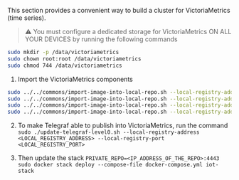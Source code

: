 This section provides a convenient way to build a cluster for VictoriaMetrics (time series).

> ⚠️ You must configure a dedicated storage for VictoriaMetrics ON ALL YOUR DEVICES by running the following commands
>
```bash
sudo mkdir -p /data/victoriametrics
sudo chown root:root /data/victoriametrics
sudo chmod 744 /data/victoriametrics
```

1) Import the VictoriaMetrics components

```bash
sudo ../../commons/import-image-into-local-repo.sh --local-registry-address <LOCAL_REGISTRY_ADDRESS> --local-registry-port <LOCAL_REGISTRY_PORT> --image-name victoriametrics/vminsert --image-version v1.119.0-cluster
sudo ../../commons/import-image-into-local-repo.sh --local-registry-address <LOCAL_REGISTRY_ADDRESS> --local-registry-port <LOCAL_REGISTRY_PORT> --image-name victoriametrics/vmstorage --image-version v1.119.0-cluster
sudo ../../commons/import-image-into-local-repo.sh --local-registry-address <LOCAL_REGISTRY_ADDRESS> --local-registry-port <LOCAL_REGISTRY_PORT> --image-name victoriametrics/vmselect --image-version v1.119.0-cluster
sudo ../../commons/import-image-into-local-repo.sh --local-registry-address <LOCAL_REGISTRY_ADDRESS> --local-registry-port <LOCAL_REGISTRY_PORT> --image-name victoriametrics/vmauth --image-version v1.119.0
```

2) To make Telegraf able to publish into VictoriaMetrics, run the command ```sudo ./update-telegraf-level0.sh --local-registry-address <LOCAL_REGISTRY_ADDRESS> --local-registry-port <LOCAL_REGISTRY_PORT>```

3) Then update the stack ```PRIVATE_REPO=<IP_ADDRESS_OF_THE_REPO>:4443 sudo docker stack deploy --compose-file docker-compose.yml iot-stack```
